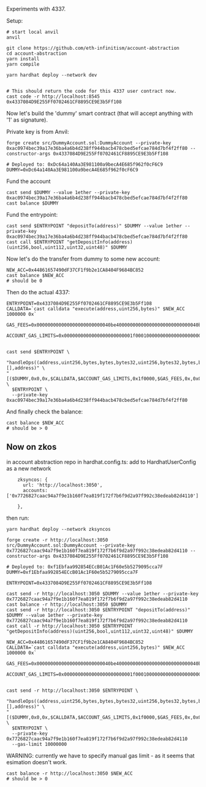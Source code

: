 Experiments with 4337.

Setup:

```shell
# start local anvil
anvil

git clone https://github.com/eth-infinitism/account-abstraction
cd account-abstraction
yarn install
yarn compile

yarn hardhat deploy --network dev


# This should return the code for this 4337 user contract now.
cast code -r http://localhost:8545 0x4337084D9E255Ff0702461CF8895CE9E3b5Ff108
```


Now let's build the 'dummy' smart contract (that will accept anything with '1' as signature).

Private key is from Anvil:

```
forge create src/DummyAccount.sol:DummyAccount --private-key 0xac0974bec39a17e36ba4a6b4d238ff944bacb478cbed5efcae784d7bf4f2ff80 --constructor-args 0x4337084D9E255Ff0702461CF8895CE9E3b5Ff108

# Deployed to: 0xDc64a140Aa3E981100a9becA4E685f962f0cF6C9
DUMMY=0xDc64a140Aa3E981100a9becA4E685f962f0cF6C9
```

Fund the account
```
cast send $DUMMY --value 1ether --private-key 0xac0974bec39a17e36ba4a6b4d238ff944bacb478cbed5efcae784d7bf4f2ff80
cast balance $DUMMY
```

Fund the entrypoint:
```
cast send $ENTRYPOINT "depositTo(address)" $DUMMY --value 1ether --private-key 0xac0974bec39a17e36ba4a6b4d238ff944bacb478cbed5efcae784d7bf4f2ff80
cast call $ENTRYPOINT "getDepositInfo(address)(uint256,bool,uint112,uint32,uint48)" $DUMMY
```



Now let's do the transfer from dummy to some new account:

```
NEW_ACC=0x44861657490dF37CF1f9b2e1CA8404F9684BC852
cast balance $NEW_ACC 
# should be 0
```

Then do the actual 4337:

```
ENTRYPOINT=0x4337084D9E255Ff0702461CF8895CE9E3b5Ff108
CALLDATA=`cast calldata "execute(address,uint256,bytes)" $NEW_ACC 1000000 0x`

GAS_FEES=0x000000000000000000000000040be400000000000000000000000000040be400

ACCOUNT_GAS_LIMITS=0x0000000000000000000000001f000100000000000000000000000000001f0000


cast send $ENTRYPOINT \
  "handleOps((address,uint256,bytes,bytes,bytes32,uint256,bytes32,bytes,bytes)[],address)" \
"[($DUMMY,0x0,0x,$CALLDATA,$ACCOUNT_GAS_LIMITS,0x1f0000,$GAS_FEES,0x,0x01)]" \
  $ENTRYPOINT \
  --private-key 0xac0974bec39a17e36ba4a6b4d238ff944bacb478cbed5efcae784d7bf4f2ff80
```

And finally check the balance:

```
cast balance $NEW_ACC 
# should be > 0
```


## Now on zkos 

in account abstraction repo in hardhat.config.ts:
add to HardhatUserConfig as a new network
```
    zksyncos: { 
      url: 'http://localhost:3050',
      accounts: ['0x7726827caac94a7f9e1b160f7ea819f172f7b6f9d2a97f992c38edeab82d4110']

    },
```
then run:
```
yarn hardhat deploy --network zksyncos
```



```
forge create -r http://localhost:3050 src/DummyAccount.sol:DummyAccount --private-key 0x7726827caac94a7f9e1b160f7ea819f172f7b6f9d2a97f992c38edeab82d4110 --constructor-args 0x4337084D9E255Ff0702461CF8895CE9E3b5Ff108

# Deployed to: 0xf1Ebfaa992854ECcB01Ac1F60e5b5279095cca7F
DUMMY=0xf1Ebfaa992854ECcB01Ac1F60e5b5279095cca7F
```


```
ENTRYPOINT=0x4337084D9E255Ff0702461CF8895CE9E3b5Ff108

cast send -r http://localhost:3050 $DUMMY --value 1ether --private-key 0x7726827caac94a7f9e1b160f7ea819f172f7b6f9d2a97f992c38edeab82d4110
cast balance -r http://localhost:3050 $DUMMY
cast send -r http://localhost:3050 $ENTRYPOINT "depositTo(address)" $DUMMY --value 1ether --private-key 0x7726827caac94a7f9e1b160f7ea819f172f7b6f9d2a97f992c38edeab82d4110
cast call -r http://localhost:3050 $ENTRYPOINT "getDepositInfo(address)(uint256,bool,uint112,uint32,uint48)" $DUMMY
```


```
NEW_ACC=0x44861657490dF37CF1f9b2e1CA8404F9684BC852
CALLDATA=`cast calldata "execute(address,uint256,bytes)" $NEW_ACC 1000000 0x`

GAS_FEES=0x000000000000000000000000040be400000000000000000000000000040be400

ACCOUNT_GAS_LIMITS=0x0000000000000000000000001f000100000000000000000000000000001f0000


cast send -r http://localhost:3050 $ENTRYPOINT \
  "handleOps((address,uint256,bytes,bytes,bytes32,uint256,bytes32,bytes,bytes)[],address)" \
"[($DUMMY,0x0,0x,$CALLDATA,$ACCOUNT_GAS_LIMITS,0x1f0000,$GAS_FEES,0x,0x01)]" \
  $ENTRYPOINT \
  --private-key 0x7726827caac94a7f9e1b160f7ea819f172f7b6f9d2a97f992c38edeab82d4110
  --gas-limit 10000000
```

WARNING: currently we have to specify manual gas limit - as it seems that esimation doesn't work.


```
cast balance -r http://localhost:3050 $NEW_ACC 
# should be > 0
```
